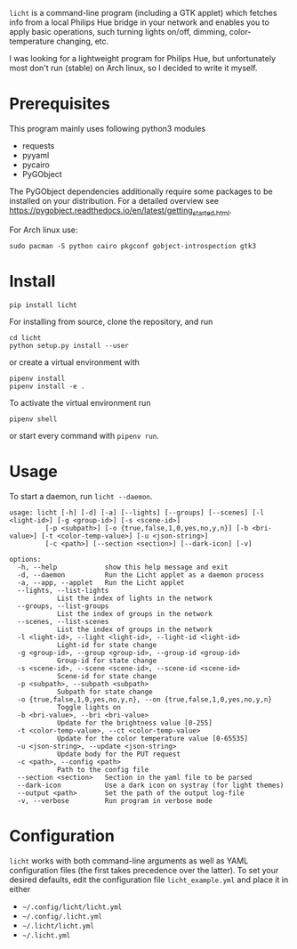 `licht` is a command-line program (including a GTK applet) which
fetches info from a local Philips Hue bridge in your network and
enables you to apply basic operations, such turning lights on/off,
dimming, color-temperature changing, etc.

I was looking for a lightweight program for Philips Hue, but
unfortunately most don't run (stable) on Arch linux, so I decided to
write it myself.


# Prerequisites

This program mainly uses following python3 modules

-   requests
-   pyyaml
-   pycairo
-   PyGObject

The PyGObject dependencies additionally require some packages to
be installed on your distribution. For a detailed overview see
[https://pygobject.readthedocs.io/en/latest/getting<sub>started.html</sub>](https://pygobject.readthedocs.io/en/latest/getting_started.html).

For Arch linux use:

    sudo pacman -S python cairo pkgconf gobject-introspection gtk3


# Install

    pip install licht

For installing from source, clone the repository, and run

    cd licht
    python setup.py install --user

or create a virtual environment with

    pipenv install
    pipenv install -e .

To activate the virtual environment run

    pipenv shell

or start every command with `pipenv run`.


# Usage

To start a daemon, run `licht --daemon`.

    usage: licht [-h] [-d] [-a] [--lights] [--groups] [--scenes] [-l <light-id>] [-g <group-id>] [-s <scene-id>]
    	     [-p <subpath>] [-o {true,false,1,0,yes,no,y,n}] [-b <bri-value>] [-t <color-temp-value>] [-u <json-string>]
    	     [-c <path>] [--section <section>] [--dark-icon] [-v]
    
    options:
      -h, --help            show this help message and exit
      -d, --daemon          Run the Licht applet as a daemon process
      -a, --app, --applet   Run the Licht applet
      --lights, --list-lights
    			List the index of lights in the network
      --groups, --list-groups
    			List the index of groups in the network
      --scenes, --list-scenes
    			List the index of groups in the network
      -l <light-id>, --light <light-id>, --light-id <light-id>
    			Light-id for state change
      -g <group-id>, --group <group-id>, --group-id <group-id>
    			Group-id for state change
      -s <scene-id>, --scene <scene-id>, --scene-id <scene-id>
    			Scene-id for state change
      -p <subpath>, --subpath <subpath>
    			Subpath for state change
      -o {true,false,1,0,yes,no,y,n}, --on {true,false,1,0,yes,no,y,n}
    			Toggle lights on
      -b <bri-value>, --bri <bri-value>
    			Update for the brightness value [0-255]
      -t <color-temp-value>, --ct <color-temp-value>
    			Update for the color temperature value [0-65535]
      -u <json-string>, --update <json-string>
    			Update body for the PUT request
      -c <path>, --config <path>
    			Path to the config file
      --section <section>   Section in the yaml file to be parsed
      --dark-icon           Use a dark icon on systray (for light themes)
      --output <path>       Set the path of the output log-file
      -v, --verbose         Run program in verbose mode


# Configuration

`licht` works with both command-line arguments as well as YAML
configuration files (the first takes precedence over the latter).  To
set your desired defaults, edit the configuration file
`licht_example.yml` and place it in either

-   `~/.config/licht/licht.yml`
-   `~/.config/.licht.yml`
-   `~/.licht/licht.yml`
-   `~/.licht.yml`

